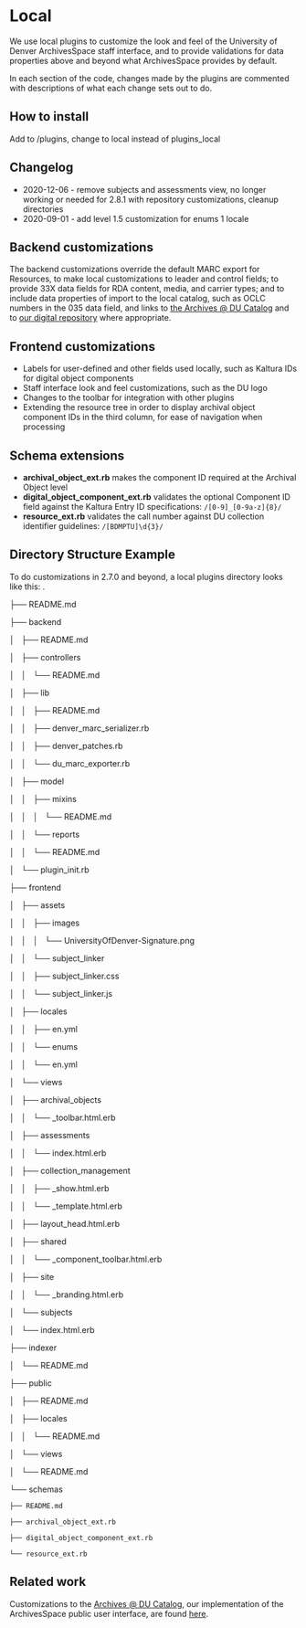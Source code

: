 # Local

We use local plugins to customize the look and feel of the University of Denver ArchivesSpace staff interface, and to provide validations for data properties above and beyond what ArchivesSpace provides by default.

In each section of the code, changes made by the plugins are commented with descriptions of what each change sets out to do.

## How to install
Add to /plugins, change to local instead of plugins_local

## Changelog

* 2020-12-06 - remove subjects and assessments view, no longer working or needed for 2.8.1 with repository customizations, cleanup directories
* 2020-09-01 - add level 1.5 customization for enums 1 locale

## Backend customizations

The backend customizations override the default MARC export for Resources, to make local customizations to leader and control fields; to provide 33X data fields for RDA content, media, and carrier types; and to include data properties of import to the local catalog, such as OCLC numbers in the 035 data field, and links to [the Archives @ DU Catalog](https://duarchives.coalliance.org) and to [our digital repository](https://specialcollections.du.edu) where appropriate.

## Frontend customizations

* Labels for user-defined and other fields used locally, such as Kaltura IDs for digital object components
* Staff interface look and feel customizations, such as the DU logo
* Changes to the toolbar for integration with other plugins
* Extending the resource tree in order to display archival object component IDs in the third column, for ease of navigation when processing

## Schema extensions

* **archival_object_ext.rb** makes the component ID required at the Archival Object level
* **digital_object_component_ext.rb** validates the optional Component ID field against the Kaltura Entry ID specifications: `/[0-9]_[0-9a-z]{8}/`
* **resource_ext.rb** validates the call number against DU collection identifier guidelines: `/[BDMPTU]\d{3}/`

## Directory Structure Example

To do customizations in 2.7.0 and beyond, a local plugins directory looks like this:
.

├── README.md

├── backend

│   ├── README.md

│   ├── controllers

│   │   └── README.md

│   ├── lib

│   │   ├── README.md

│   │   ├── denver_marc_serializer.rb

│   │   ├── denver_patches.rb

│   │   └── du_marc_exporter.rb

│   ├── model

│   │   ├── mixins

│   │   │   └── README.md

│   │   └── reports

│   │       └── README.md

│   └── plugin_init.rb

├── frontend

│   ├── assets

│   │   ├── images

│   │   │   └── UniversityOfDenver-Signature.png

│   │   └── subject_linker

│   │       ├── subject_linker.css

│   │       └── subject_linker.js

│   ├── locales

│   │   ├── en.yml

│   │   └── enums

│   │       └── en.yml

│   └── views

│       ├── archival_objects

│       │   └── _toolbar.html.erb

│       ├── assessments

│       │   └── index.html.erb

│       ├── collection_management

│       │   ├── _show.html.erb

│       │   └── _template.html.erb

│       ├── layout_head.html.erb

│       ├── shared

│       │   └── _component_toolbar.html.erb

│       ├── site

│       │   └── _branding.html.erb

│       └── subjects

│           └── index.html.erb

├── indexer

│   └── README.md

├── public

│   ├── README.md

│   ├── locales

│   │   └── README.md

│   └── views

│       └── README.md

└── schemas

    ├── README.md
    
    ├── archival_object_ext.rb
    
    ├── digital_object_component_ext.rb
    
    └── resource_ext.rb
    


## Related work

Customizations to the [Archives @ DU Catalog](https://duarchives.coalliance.org), our implementation of the ArchivesSpace public user interface, are found [here](https://github.com/duspeccoll/denver_pui).
